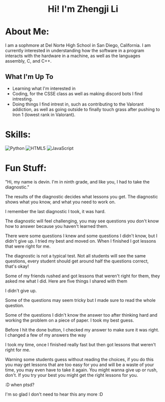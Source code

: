 <h1 align="center">Hi! I'm Zhengji Li</h1>

#  About Me:
I am a sophmore at Del Norte High School in San Diego, California. I am currently interested in understanding how the software in a program interacts with the hardware in a machine, as well as the languages assembly, C, and C++.


##  What I'm Up To

- Learning what I'm interested in
- Coding, for the CSSE class as well as making discord bots I find intresting.
- Doing things I find intrest in, such as contributing to the Valorant addiction, as well as going outside to finally touch grass after pushing to Iron 1 (lowest rank in Valorant).

# Skills:
![Python](https://img.shields.io/badge/python-%233776AB.svg?style=for-the-badge&logo=python&logoColor=white) ![HTML5](https://img.shields.io/badge/html5-%23E34F26.svg?style=for-the-badge&logo=html5&logoColor=white) ![JavaScript](https://img.shields.io/badge/javascript-%23323330.svg?style=for-the-badge&logo=javascript&logoColor=%23F7DF1E)

# Fun Stuff:
"Hi, my name is devin. I'm in ninth grade, and like you, I had to take the diagnostic."

The results of the diagnostic decides what lessons you get. The diagnostic shows what you know, and what you need to work on.

I remember the last diagnostic I took, it was hard.

The diagnostic will feel challenging, you may see questions you don't know how to answer because you haven't learned them.

There were some questions I knew and some questions I didn't know, but I didn't give up. I tried my best and moved on. When I finished I got lessons that were right for me. 

The diagnostic is not a typical test. Not all students will see the same questions, every student should get around half the questions correct, that's okay!

Some of my friends rushed and got lessons that weren't right for them, they asked me what I did. Here are five things I shared with them

I didn't give up.

Some of the questions may seem tricky but I made sure to read the whole question.

Some of the questions I didn't know the answer too after thinking hard and working the problem on a piece of paper. I took my best guess.

Before I hit the done button, I checked my answer to make sure it was right. I changed a few of my answers the way

I took my time, once I finished really fast but then got lessons that weren't right for me.

Warning some students guess without reading the choices, if you do this you may get lessons that are too easy for you and will be a waste of your time, you may even have to take it again. You might wanna give up or rush, don't. If you try your best you might get the right lessons for you.

:D
when ptsd?

I'm so glad I don't need to hear this any more :D

